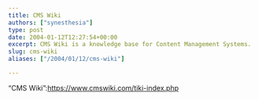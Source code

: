 ```yaml
---
title: CMS Wiki
authors: ["synesthesia"]
type: post
date: 2004-01-12T12:27:54+00:00
excerpt: CMS Wiki is a knowledge base for Content Management Systems.
slug: cms-wiki 
aliases: ["/2004/01/12/cms-wiki"]

---
```

&#8220;CMS Wiki&#8221;:https://www.cmswiki.com/tiki-index.php